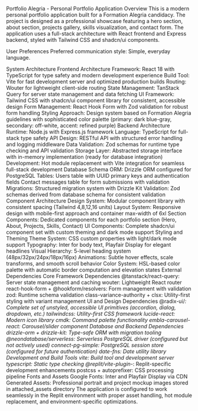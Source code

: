 Portfolio Alegria - Personal Portfolio Application
Overview
This is a modern personal portfolio application built for a Formation Alegria candidacy. The project is designed as a professional showcase featuring a hero section, about section, projects gallery, skills visualization, and contact form. The application uses a full-stack architecture with React frontend and Express backend, styled with Tailwind CSS and shadcn/ui components.

User Preferences
Preferred communication style: Simple, everyday language.

System Architecture
Frontend Architecture
Framework: React 18 with TypeScript for type safety and modern development experience
Build Tool: Vite for fast development server and optimized production builds
Routing: Wouter for lightweight client-side routing
State Management: TanStack Query for server state management and data fetching
UI Framework: Tailwind CSS with shadcn/ui component library for consistent, accessible design
Form Management: React Hook Form with Zod validation for robust form handling
Styling Approach: Design system based on Formation Alegria guidelines with sophisticated color palette (primary: dark blue-gray, secondary: off-white, accent: refined purple)
Backend Architecture
Runtime: Node.js with Express.js framework
Language: TypeScript for full-stack type safety
API Design: RESTful API with structured error handling and logging middleware
Data Validation: Zod schemas for runtime type checking and API validation
Storage Layer: Abstracted storage interface with in-memory implementation (ready for database integration)
Development: Hot module replacement with Vite integration for seamless full-stack development
Database Schema
ORM: Drizzle ORM configured for PostgreSQL
Tables:
Users table with UUID primary keys and authentication fields
Contact messages table for form submissions with validation
Migrations: Structured migration system with Drizzle Kit
Validation: Zod schemas derived from database schema for consistent validation
Component Architecture
Design System: Modular component library with consistent spacing (Tailwind 4,8,12,16 units)
Layout System: Responsive design with mobile-first approach and container max-width of 6xl
Section Components: Dedicated components for each portfolio section (Hero, About, Projects, Skills, Contact)
UI Components: Complete shadcn/ui component set with custom theming and dark mode support
Styling and Theming
Theme System: CSS custom properties with light/dark mode support
Typography: Inter for body text, Playfair Display for elegant headlines
Visual Hierarchy: 5-level heading system (48px/32px/24px/18px/16px)
Animations: Subtle hover effects, scale transforms, and smooth scroll behavior
Color System: HSL-based color palette with automatic border computation and elevation states
External Dependencies
Core Framework Dependencies
@tanstack/react-query: Server state management and caching
wouter: Lightweight React router
react-hook-form + @hookform/resolvers: Form management with validation
zod: Runtime schema validation
class-variance-authority + clsx: Utility-first styling with variant management
UI and Design Dependencies
@radix-ui/_: Complete set of unstyled, accessible UI primitives (accordion, dialog, dropdown, etc.)
tailwindcss: Utility-first CSS framework
lucide-react: Modern icon library
cmdk: Command palette functionality
embla-carousel-react: Carousel/slider component
Database and Backend Dependencies
drizzle-orm + drizzle-kit: Type-safe ORM with migration tooling
@neondatabase/serverless: Serverless PostgreSQL driver (configured but not actively used)
connect-pg-simple: PostgreSQL session store (configured for future authentication)
date-fns: Date utility library
Development and Build Tools
vite: Build tool and development server
typescript: Static type checking
@replit/vite-plugin-_: Replit-specific development enhancements
postcss + autoprefixer: CSS processing pipeline
Fonts and Assets
Google Fonts: Inter and Playfair Display via CDN
Generated Assets: Professional portrait and project mockup images stored in attached_assets directory
The application is configured to work seamlessly in the Replit environment with proper asset handling, hot module replacement, and environment-specific optimizations.
